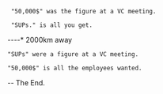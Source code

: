      "50,000$" was the figure at a VC meeting.
     
     "SUPs." is all you get.

----* 2000km away
    
    "SUPs" were a figure at a VC meeting.
    
    "50,000$" is all the employees wanted.

-- The End.